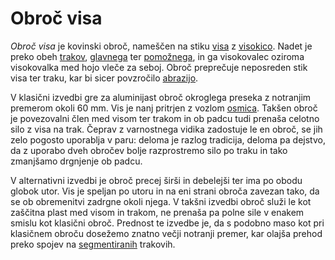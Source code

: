 # Obroč visa

_Obroč visa_ je kovinski obroč, nameščen na stiku [visa](vis) z [visokico](visokica). Nadet je preko obeh [trakov](trakov), [glavnega](glavni-trak) ter [pomožnega](pomozni-trak), in ga visokovalec oziroma visokovalka med hojo vleče za seboj. Obroč preprečuje neposreden stik visa ter traku, kar bi sicer povzročilo [abrazijo](abrazija).

V klasični izvedbi gre za aluminijast obroč okroglega preseka z notranjim premerom okoli 60 mm. Vis je nanj pritrjen z vozlom [osmica](osmica). Takšen obroč je povezovalni člen med visom ter trakom in ob padcu tudi prenaša celotno silo z visa na trak. Čeprav z varnostnega vidika zadostuje le en obroč, se jih zelo pogosto uporablja v paru: deloma je razlog tradicija, deloma pa dejstvo, da z uporabo dveh obročev bolje razprostremo silo po traku in tako zmanjšamo drgnjenje ob padcu.

V alternativni izvedbi je obroč precej širši in debelejši ter ima po obodu globok utor. Vis je speljan po utoru in na eni strani obroča zavezan tako, da se ob obremenitvi zadrgne okoli njega. V takšni izvedbi obroč služi le kot zaščitna plast med visom in trakom, ne prenaša pa polne sile v enakem smislu kot klasični obroč. Prednost te izvedbe je, da s podobno maso kot pri klasičnem obroču dosežemo znatno večji notranji premer, kar olajša prehod preko spojev na [segmentiranih](segmentiranje) trakovih.
